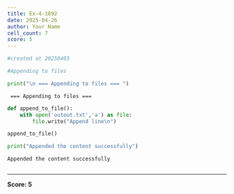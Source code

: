 ```yaml
---
title: Ex-4-1892
date: 2025-04-26
author: Your Name
cell_count: 7
score: 5
---
```


```python
#created at 20250403
```


```python
#Appending to files
```


```python
print("\n === Appending to files === ")
```

    
     === Appending to files === 



```python
def append_to_file():
    with open('outout.txt','a') as file:
        file.write("Append line\n")
```


```python
append_to_file()
```


```python
print("Appended the content successfully")
```

    Appended the content successfully



```python

```


---
**Score: 5**